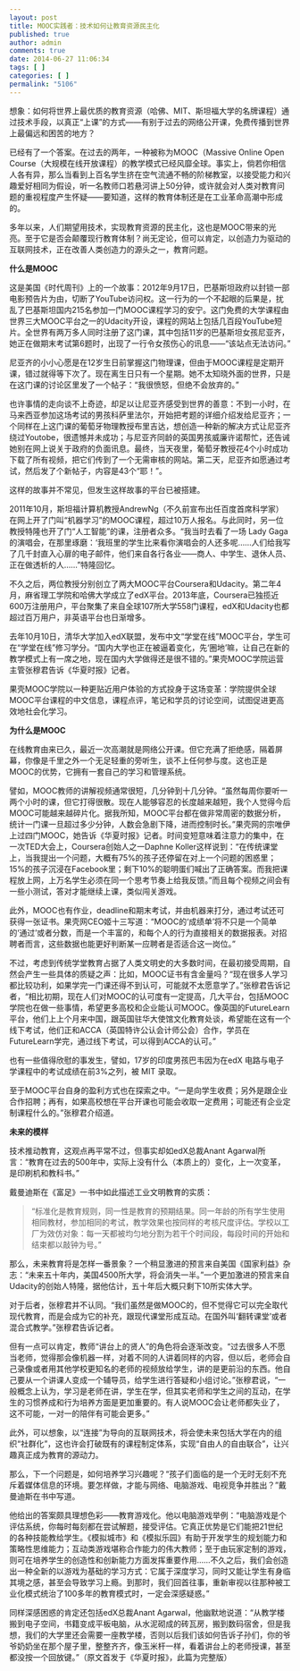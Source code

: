 ```yaml
---
layout: post
title: MOOC实践者：技术如何让教育资源民主化
published: true
author: admin
comments: true
date: 2014-06-27 11:06:34
tags: [ ]
categories: [ ]
permalink: "5106"
---
```



想象：如何将世界上最优质的教育资源（哈佛、MIT、斯坦福大学的名牌课程）通过技术手段，以真正“上课”的方式——有别于过去的网络公开课，免费传播到世界上最偏远和困苦的地方？

已经有了一个答案。在过去的两年，一种被称为MOOC（Massive Online Open Course（大规模在线开放课程）的教学模式已经风靡全球。事实上，倘若你相信人各有异，那么当看到上百名学生挤在空气流通不畅的阶梯教室，以接受能力和兴趣爱好相同为假设，听一名教师口若悬河讲上50分钟，或许就会对人类对教育问题的重视程度产生怀疑——要知道，这样的教育体制还是在工业革命高潮中形成的。

多年以来，人们期望用技术，实现教育资源的民主化，这也是MOOC带来的光亮。至于它是否会颠覆现行教育体制？尚无定论，但可以肯定，以创造力为驱动的互联网技术，正在改善人类创造力的源头之一，教育问题。

**什么是MOOC**

这是美国《时代周刊》上的一个故事：2012年9月17日，巴基斯坦政府以封锁一部电影预告片为由，切断了YouTube访问权。这一行为的一个不起眼的后果是，扰乱了巴基斯坦国内215名参加一门MOOC课程学习的安宁。这门免费的大学课程由世界三大MOOC平台之一的Udacity开设，课程的网站上包括几百段YouTube短片。全世界有两万多人同时注册了这门课，其中包括11岁的巴基斯坦女孩尼亚齐，她正在做期末考试第6题时，出现了一行令女孩伤心的讯息——“该站点无法访问。”

尼亚齐的小小心愿是在12岁生日前掌握这门物理课，但由于MOOC课程是定期开课，错过就得等下次了。现在离生日只有一个星期。她不太知晓外面的世界，只是在这门课的讨论区里发了一个帖子：“我很愤怒，但绝不会放弃的。”

也许事情的走向谈不上奇迹，却足以让尼亚齐感受到世界的善意：不到一小时，在马来西亚参加这场考试的男孩科萨里法尔，开始把考题的详细介绍发给尼亚齐；一个同样在上这门课的葡萄牙物理教授布里吉达，想创造一种新的解决方式让尼亚齐绕过Youtobe，很遗憾并未成功；与尼亚齐同龄的英国男孩威廉许诺帮忙，还告诫她别在网上说关于政府的负面讯息。最终，当天夜里，葡萄牙教授花4个小时成功下载了所有视频，把它们传到了一个无需审核的网站。第二天，尼亚齐如愿通过考试，然后发了个新帖子，内容是43个“耶！”。

这样的故事并不常见，但发生这样故事的平台已被搭建。

2011年10月，斯坦福计算机教授AndrewNg（不久前宣布出任百度首席科学家）在网上开了门叫“机器学习”的MOOC课程，超过10万人报名。与此同时，另一位教授特隆也开了门“人工智能”的课，注册者众多。“我当时去看了一场 Lady Gaga的演唱会，在那里琢磨：‘我班里的学生比来看你演唱会的人还多呢……人们给我写了几千封直入心扉的电子邮件，他们来自各行各业——商人、中学生、退休人员、正在做透析的人……”特隆回忆。

不久之后，两位教授分别创立了两大MOOC平台Coursera和Udacity。第二年4月，麻省理工学院和哈佛大学成立了edX平台。2013年底，Coursera已独揽近600万注册用户，平台聚集了来自全球107所大学558门课程，edX和Udacity也都超过百万用户，非英语平台也日渐增多。

去年10月10日，清华大学加入edX联盟，发布中文“学堂在线”MOOC平台，学生可在“学堂在线”修习学分。“国内大学也正在被逼着变化，先‘圈地’嘛，让自己在新的教学模式上有一席之地，现在国内大学做得还是很不错的。”果壳MOOC学院运营主管张穆君告诉《华夏时报》记者。

果壳MOOC学院以一种更贴近用户体验的方式投身于这场变革：学院提供全球MOOC平台课程的中文信息，课程点评，笔记和学员的讨论空间，试图促进更高效地社会化学习。

**为什么是MOOC**

在线教育由来已久，最近一次高潮就是网络公开课。但它充满了拒绝感，隔着屏幕，你像是千里之外一个无足轻重的旁听生，谈不上任何参与度。这也正是MOOC的优势，它拥有一套自己的学习和管理系统。

譬如，MOOC教师的讲解视频通常很短，几分钟到十几分钟。“虽然每周你要听一两个小时的课，但它打得很散。现在人能够容忍的长度越来越短，我个人觉得今后MOOC可能越来越碎片化。据我所知，MOOC平台都在做非常周密的数据分析，统计一门课一旦超过多少分钟，人数会急剧下降，进而控制时长。”果壳网的宗唯伊上过四门MOOC，她告诉《华夏时报》记者。时间变短意味着注意力的集中，在一次TED大会上，Coursera创始人之一Daphne Koller这样说到：“在传统课堂上，当我提出一个问题，大概有75%的孩子还停留在对上一个问题的困惑里；15%的孩子沉浸在Facebook里；剩下10%的聪明蛋们喊出了正确答案。而我把课程放上网，上万名学生必须在同一个思考节奏上给我反馈。”而且每个视频之间会有一些小测试，答对才能继续上课，类似闯关游戏。

此外，MOOC也有作业，deadline和期末考试，并由机器来打分，通过考试还可获得一张证书。果壳网CEO姬十三写道：“MOOC的‘成绩单’将不只是一个简单的‘通过’或者分数，而是一个丰富的，和每个人的行为直接相关的数据报表。对招聘者而言，这些数据也能更好判断某一应聘者是否适合这一岗位。”

不过，考虑到传统学堂教育占据了人类文明史的大多数时间，在最初接受周期，自然会产生一些具体的质疑之声：比如，MOOC证书有含金量吗？“现在很多人学习都比较功利，如果学完一门课还得不到认可，可能就不太愿意学了。”张穆君告诉记者，“相比初期，现在人们对MOOC的认可度有一定提高，几大平台，包括MOOC学院也在做一些事情，希望更多高校和企业能认可MOOC。像英国的FutureLearn平台，他们上上个月来中国，跟英国驻华大使馆文化教育处谈，希望能在这有一个线下考试，他们正和ACCA（英国特许公认会计师公会）合作，学员在FutureLearn学完，通过线下考试，可以得到ACCA的认可。”

也有一些值得欣慰的事发生，譬如，17岁的印度男孩巴韦因为在edX 电路与电子学课程中的考试成绩在前3%之列，被 MIT 录取。

至于MOOC平台自身的盈利方式也在探索之中。“一是向学生收费；另外是跟企业合作招聘；再有，如果高校想在平台开课也可能会收取一定费用；可能还有企业定制课程什么的。”张穆君介绍道。

**未来的模样**

技术推动教育，这观点再平常不过，但事实却如edX总裁Anant Agarwal所言：“教育在过去的500年中，实际上没有什么（本质上的）变化，上一次变革，是印刷机和教科书。”

戴曼迪斯在《富足》一书中如此描述工业文明教育的实质：

> “标准化是教育规则，同一性是教育的预期结果。同一年龄的所有学生使用相同教材，参加相同的考试，教学效果也按同样的考核尺度评估。学校以工厂为效仿对象：每一天都被均匀地分割为若干个时间段，每段时间的开始和结束都以敲钟为号。”

那么，未来教育将是怎样一番景象？一个稍显激进的预言来自美国《国家利益》杂志：“未来五十年内，美国4500所大学，将会消失一半。”一个更加激进的预言来自Udacity的创始人特隆，据他估计，五十年后大概只剩下10所实体大学。

对于后者，张穆君并不认同。“我们虽然是做MOOC的，但不觉得它可以完全取代现代教育，而是会成为它的补充，跟现代课堂形成互动。在国外叫‘翻转课堂’或者混合式教学。”张穆君告诉记者。

但有一点可以肯定，教师“讲台上的贤人”的角色将会逐渐改变。“过去很多人不愿当老师，觉得那会像机器一样，对着不同的人讲着同样的内容，但以后，老师会自己录像或者用其他学校更知名的老师的视频放给学生，讲的是更前沿的东西。他自己要从一个讲课人变成一个辅导员，给学生进行答疑和小组讨论。”张穆君说，“一般概念上认为，学习是老师在讲，学生在学，但其实老师和学生之间的互动，在学生的习惯养成和行为培养方面是更加重要的。有人说MOOC会让老师都失业了，这不可能，一对一的陪伴有可能会更多。”

此外，可以想象，以“连接”为导向的互联网技术，将会使未来包括大学在内的组织“社群化”，这也许会打破既有的课程制定体系，实现“自由人的自由联合”，让兴趣真正成为教育的源动力。

那么，下一个问题是，如何培养学习兴趣呢？“孩子们面临的是一个无时无刻不充斥着媒体信息的环境。要怎样做，才能与网络、电脑游戏、电视竞争并胜出？”戴曼迪斯在书中写道。

他给出的答案颇具理想色彩——教育游戏化。他以电脑游戏举例：“电脑游戏是个评估系统，你每时每刻都在尝试解题，接受评估。它真正优势是它们能把21世纪的各种技能教给学生。《模拟城市》和《模拟乐园》有助于开发学生的规划能力和策略性思维能力；互动类游戏堪称合作能力的伟大教师；至于由玩家定制的游戏，则可在培养学生的创造性和创新能力方面发挥重要作用……不久之后，我们会创造出一种全新的以游戏为基础的学习方式：它属于深度学习，同时又能让学生有身临其境之感，甚至会导致学习上瘾。到那时，我们回首往事，重新审视以往那种被工业化模式统治了100多年的教育模式时，一定会深感疑惑。”

同样深感困惑的肯定还包括edX总裁Anant Agarwal，他幽默地说道：“从教学楼搬到电子空间，书籍变成平板电脑，从水泥砌成的砖瓦房，搬到数码宿舍，但是我想，我们的大学里还会需要一座教学楼，否则以后我们该如何告诉子孙们，你的爷爷奶奶坐在那个屋子里，整整齐齐，像玉米杆一样，看着讲台上的老师授课，甚至都没按一个回放键。”（原文首发于《华夏时报》，此篇为完整版）